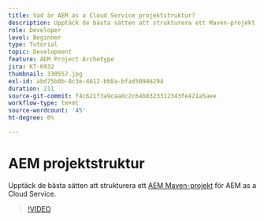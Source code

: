 ```yaml
---
title: Vad är AEM as a Cloud Service projektstruktur?
description: Upptäck de bästa sätten att strukturera ett Maven-projekt för AEM as a Cloud Service.
role: Developer
level: Beginner
type: Tutorial
topic: Development
feature: AEM Project Archetype
jira: KT-6932
thumbnail: 330557.jpg
exl-id: abd75b0b-8c3e-4612-bb8a-bfad50946294
duration: 211
source-git-commit: f4c621f3a9caa8c2c64b8323312343fe421a5aee
workflow-type: tm+mt
source-wordcount: '45'
ht-degree: 0%

---
```


# AEM projektstruktur

Upptäck de bästa sätten att strukturera ett [AEM Maven-projekt](https://experienceleague.adobe.com/docs/experience-manager-cloud-service/implementing/developing/aem-project-content-package-structure.html?lang=sv-SE#developing) för AEM as a Cloud Service.

>[!VIDEO](https://video.tv.adobe.com/v/330557?quality=12&learn=on)
